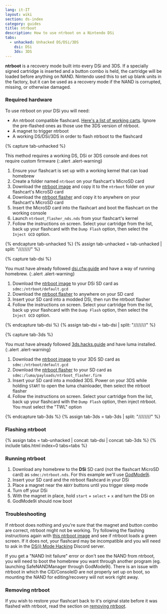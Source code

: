 ```yaml
---
lang: it-IT
layout: wiki
section: ds-index
category: guides
title: ntrboot
description: How to use ntrboot on a Nintendo DSi
tabs:
  - unhacked: Unhacked DS/DSi/3DS
    dsi: DSi
    3ds: 3DS
---
```


**ntrboot** is a recovery mode built into every DSi and 3DS. If a specially signed cartridge is inserted and a button combo is held, the cartridge will be loaded before anything on NAND. Nintendo used this to set up blank units in the factory, but it can be used as a recovery mode if the NAND is corrupted, missing, or otherwise damaged.

### Required hardware

To use ntrboot on your DSi you will need:

- An ntrboot compatible flashcard. [Here's a list of working carts](https://www.flashcarts.net/ntrboot-ds-carts.html?tab=flashable). Ignore the pre-flashed ones as those use the 3DS version of ntrboot.
- A magnet to trigger ntrboot
- A working DS/DSi/3DS in order to flash ntrboot to the flashcard

{% capture tab-unhacked %}

This method requires a working DS, DSi or 3DS console and does not require custom firmware
{:.alert .alert-warning}

1. Ensure your flashcart is set up with a working kernel that can load homebrew
2. Create a folder named `ntrboot` on your flashcart's MicroSD card
3. Download the [ntrboot image](/assets/files/default.gcd) and copy it to the `ntrboot` folder on your flashcart's MicroSD card
4. Download the [ntrboot flasher](/assets/files/ntrboot_flasher_nds.nds) and copy it to anywhere on your flashcart's MicroSD card
5. Insert the MicroSD card into the flashcart and boot the flashcart on the working console
6. Launch `ntrboot_flasher_nds.nds` from your flashcart's kernel
7. Follow the instructions on screen. Select your cartridge from the list, back up your flashcard with the `Dump Flash` option, then select the `Inject GCD` option.

{% endcapture tab-unhacked %}
{% assign tab-unhacked = tab-unhacked | split: "////////" %}

{% capture tab-dsi %}

You must have already followed [dsi.cfw.guide](https://dsi.cfw.guide) and have a way of running homebrew.
{:.alert .alert-warning}

1. Download the [ntrboot image](/assets/files/default.gcd) to your DSi SD card as `sdmc:/ntrboot/default.gcd`
2. Download the [ntrboot flasher](/assets/files/ntrboot_flasher_nds.nds) to anywhere on your SD card
3. Insert your SD card into a modded DSi, then run the ntrboot flasher
4. Follow the instructions on screen. Select your cartridge from the list, back up your flashcard with the `Dump Flash` option, then select the `Inject GCD` option.

{% endcapture tab-dsi %}
{% assign tab-dsi = tab-dsi | split: "////////" %}

{% capture tab-3ds %}

You must have already followed [3ds.hacks.guide](https://3ds.hacks.guide) and have luma installed.
{:.alert .alert-warning}

1. Download the [ntrboot image](/assets/files/default.gcd) to your 3DS SD card as `sdmc:/ntrboot/default.gcd`
2. Download the [ntrboot flasher](/assets/files/ntrboot_flasher.firm) to your SD card as `sdmc:/luma/payloads/ntrboot_flasher.firm`
3. Insert your SD card into a modded 3DS. Power on your 3DS while holding `START` to open the luma chainloader, then select the ntrboot flasher
4. Follow the instructions on screen. Select your cartridge from the list, back up your flashcard with the `Dump Flash` option, then inject ntrboot. You must select the "TWL" option

{% endcapture tab-3ds %}
{% assign tab-3ds = tab-3ds | split: "////////" %}

### Flashing ntrboot

{% assign tabs = tab-unhacked | concat: tab-dsi | concat: tab-3ds %}
{% include tabs.html index=0 tabs=tabs %}

### Running ntrboot

1. Download any homebrew to the **DSi** SD card (not the flashcart MicroSD card) as `sdmc:/ntrboot.nds`. For this example we'll use [GodMode9i](https://github.com/DS-Homebrew/GodMode9i/releases/).
2. Insert your SD card and the ntrboot flashcard in your DSi
3. Place a magnet near the `ABXY` buttons until you trigger sleep mode
4. Turn off your DSi
5. With the magnet in place, hold `start` + `select` + `x` and turn the DSi on
6. GodMode9i should now boot

### Troubleshooting

If ntrboot does nothing and you're sure that the magnet and button combo are correct, ntrboot might not be working. Try following the flashing instructions again with [this ntrboot image](/assets/files/default_green.gcd) and see if ntrboot loads a green screen. If it does not, your flashcard may be incompatible and you will need to ask in the [DS(i) Mode Hacking](https://ds-homebrew.com/discord) Discord server.

If you get a "NAND Init failure" error or don't see the NAND from ntrboot, you will need to boot the homebrew you want through another program (eg. launching SafeNANDManager through GodMode9i). There is an issue with ntrboot in which the CID/ConsoleID are not properly set up on boot, so mounting the NAND for editing/recovery will not work right away.

### Removing ntrboot

If you wish to restore your flashcart back to it's original state before it was flashed with ntrboot, read the section on [removing ntrboot](/ds-index/removing-ntrboot).
